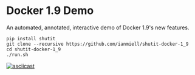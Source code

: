 Docker 1.9 Demo
================

An automated, annotated, interactive demo of Docker 1.9's new features.

```
pip install shutit
git clone --recursive https://github.com/ianmiell/shutit-docker-1_9
cd shutit-docker-1_9
./run.sh
```

[![asciicast](https://asciinema.org/a/7qdrtjx2wjdd0v7t3vs45g05o.png)](https://asciinema.org/a/7qdrtjx2wjdd0v7t3vs45g05o)
